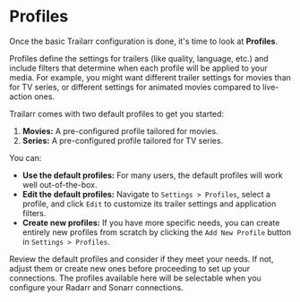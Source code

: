 # Profiles

Once the basic Trailarr configuration is done, it's time to look at **Profiles**.

Profiles define the settings for trailers (like quality, language, etc.) and include filters that determine when each profile will be applied to your media. For example, you might want different trailer settings for movies than for TV series, or different settings for animated movies compared to live-action ones.

Trailarr comes with two default profiles to get you started:

1.  **Movies:** A pre-configured profile tailored for movies.
2.  **Series:** A pre-configured profile tailored for TV series.

You can:
*   **Use the default profiles:** For many users, the default profiles will work well out-of-the-box.
*   **Edit the default profiles:** Navigate to `Settings > Profiles`, select a profile, and click `Edit` to customize its trailer settings and application filters.
*   **Create new profiles:** If you have more specific needs, you can create entirely new profiles from scratch by clicking the `Add New Profile` button in `Settings > Profiles`.

Review the default profiles and consider if they meet your needs. If not, adjust them or create new ones before proceeding to set up your connections. The profiles available here will be selectable when you configure your Radarr and Sonarr connections.
